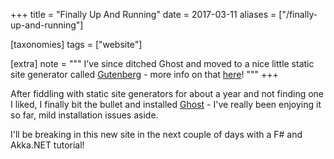 +++
title = "Finally Up And Running"
date = 2017-03-11
aliases = ["/finally-up-and-running"]

[taxonomies]
tags = ["website"]

[extra]
note = """
I've since ditched Ghost and moved to a nice little static site generator called [Gutenberg](http://getgutenberg.io/) - more info on that [here](https://www.seventeencups.net/posts/hello-gutenberg/)!
"""
+++

After fiddling with static site generators for about a year and not finding one I liked, I finally bit the bullet and installed [Ghost](https://ghost.org) - I've really been enjoying it so far, mild installation issues aside.

I'll be breaking in this new site in the next couple of days with a F# and Akka.NET tutorial!